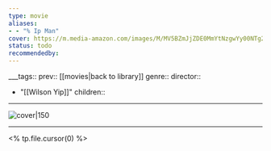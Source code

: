 ```yaml
---
type: movie
aliases:
- - "% Ip Man"
cover: https://m.media-amazon.com/images/M/MV5BZmJjZDE0MmYtNzgwYy00NTg2LWE0NDYtNzA0YTA4MjA0NmYxXkEyXkFqcGc@._V1_SX300.jpg
status: todo
recommendedby:
---
```

___tags:: prev:: [[movies|back to library]]
genre::
director:: 
  - "[[Wilson Yip]]"
children::
___
![cover|150](https://m.media-amazon.com/images/M/MV5BZmJjZDE0MmYtNzgwYy00NTg2LWE0NDYtNzA0YTA4MjA0NmYxXkEyXkFqcGc@._V1_SX300.jpg)
___
<% tp.file.cursor(0) %>
